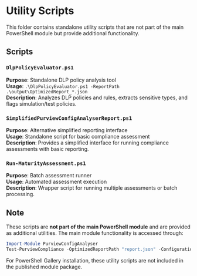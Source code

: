# Utility Scripts

This folder contains standalone utility scripts that are not part of the main PowerShell module but provide additional functionality.

## Scripts

### `DlpPolicyEvaluator.ps1`
**Purpose**: Standalone DLP policy analysis tool  
**Usage**: `.\DlpPolicyEvaluator.ps1 -ReportPath .\output\OptimizedReport_*.json`  
**Description**: Analyzes DLP policies and rules, extracts sensitive types, and flags simulation/test policies.

### `SimplifiedPurviewConfigAnalyserReport.ps1`  
**Purpose**: Alternative simplified reporting interface  
**Usage**: Standalone script for basic compliance assessment  
**Description**: Provides a simplified interface for running compliance assessments with basic reporting.

### `Run-MaturityAssessment.ps1`
**Purpose**: Batch assessment runner  
**Usage**: Automated assessment execution  
**Description**: Wrapper script for running multiple assessments or batch processing.

## Note

These scripts are **not part of the main PowerShell module** and are provided as additional utilities. The main module functionality is accessed through:

```powershell
Import-Module PurviewConfigAnalyser
Test-PurviewCompliance -OptimizedReportPath "report.json" -Configuration "AUGov"
```

For PowerShell Gallery installation, these utility scripts are not included in the published module package.
